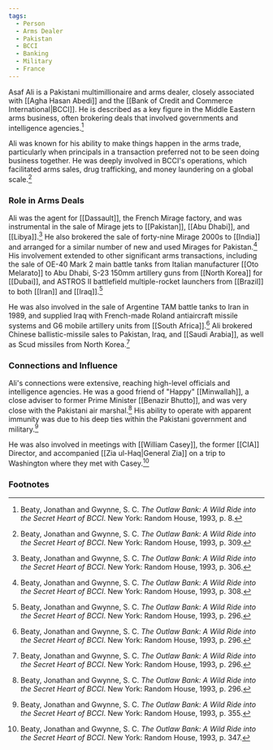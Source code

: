```yaml
---
tags:
  - Person
  - Arms Dealer
  - Pakistan
  - BCCI
  - Banking
  - Military
  - France
---
```

Asaf Ali is a Pakistani multimillionaire and arms dealer, closely associated with [[Agha Hasan Abedi]] and the [[Bank of Credit and Commerce International|BCCI]]. He is described as a key figure in the Middle Eastern arms business, often brokering deals that involved governments and intelligence agencies.[^1]

Ali was known for his ability to make things happen in the arms trade, particularly when principals in a transaction preferred not to be seen doing business together. He was deeply involved in BCCI's operations, which facilitated arms sales, drug trafficking, and money laundering on a global scale.[^2]

### Role in Arms Deals

Ali was the agent for [[Dassault]], the French Mirage factory, and was instrumental in the sale of Mirage jets to [[Pakistan]], [[Abu Dhabi]], and [[Libya]].[^3] He also brokered the sale of forty-nine Mirage 2000s to [[India]] and arranged for a similar number of new and used Mirages for Pakistan.[^4] His involvement extended to other significant arms transactions, including the sale of OE-40 Mark 2 main battle tanks from Italian manufacturer [[Oto Melarato]] to Abu Dhabi, S-23 150mm artillery guns from [[North Korea]] for [[Dubai]], and ASTROS II battlefield multiple-rocket launchers from [[Brazil]] to both [[Iran]] and [[Iraq]].[^5]

He was also involved in the sale of Argentine TAM battle tanks to Iran in 1989, and supplied Iraq with French-made Roland antiaircraft missile systems and G6 mobile artillery units from [[South Africa]].[^6] Ali brokered Chinese ballistic-missile sales to Pakistan, Iraq, and [[Saudi Arabia]], as well as Scud missiles from North Korea.[^7]

### Connections and Influence

Ali's connections were extensive, reaching high-level officials and intelligence agencies. He was a good friend of "Happy" [[Minwallah]], a close adviser to former Prime Minister [[Benazir Bhutto]], and was very close with the Pakistani air marshal.[^8] His ability to operate with apparent immunity was due to his deep ties within the Pakistani government and military.[^9]

He was also involved in meetings with [[William Casey]], the former [[CIA]] Director, and accompanied [[Zia ul-Haq|General Zia]] on a trip to Washington where they met with Casey.[^10] 

### Footnotes

[^1]: Beaty, Jonathan and Gwynne, S. C. *The Outlaw Bank: A Wild Ride into the Secret Heart of BCCI*. New York: Random House, 1993, p. 8.
[^2]: Beaty, Jonathan and Gwynne, S. C. *The Outlaw Bank: A Wild Ride into the Secret Heart of BCCI*. New York: Random House, 1993, p. 309.
[^3]: Beaty, Jonathan and Gwynne, S. C. *The Outlaw Bank: A Wild Ride into the Secret Heart of BCCI*. New York: Random House, 1993, p. 306.
[^4]: Beaty, Jonathan and Gwynne, S. C. *The Outlaw Bank: A Wild Ride into the Secret Heart of BCCI*. New York: Random House, 1993, p. 308.
[^5]: Beaty, Jonathan and Gwynne, S. C. *The Outlaw Bank: A Wild Ride into the Secret Heart of BCCI*. New York: Random House, 1993, p. 296.
[^6]: Beaty, Jonathan and Gwynne, S. C. *The Outlaw Bank: A Wild Ride into the Secret Heart of BCCI*. New York: Random House, 1993, p. 296.
[^7]: Beaty, Jonathan and Gwynne, S. C. *The Outlaw Bank: A Wild Ride into the Secret Heart of BCCI*. New York: Random House, 1993, p. 296.
[^8]: Beaty, Jonathan and Gwynne, S. C. *The Outlaw Bank: A Wild Ride into the Secret Heart of BCCI*. New York: Random House, 1993, p. 296.
[^9]: Beaty, Jonathan and Gwynne, S. C. *The Outlaw Bank: A Wild Ride into the Secret Heart of BCCI*. New York: Random House, 1993, p. 355.
[^10]: Beaty, Jonathan and Gwynne, S. C. *The Outlaw Bank: A Wild Ride into the Secret Heart of BCCI*. New York: Random House, 1993, p. 347.
